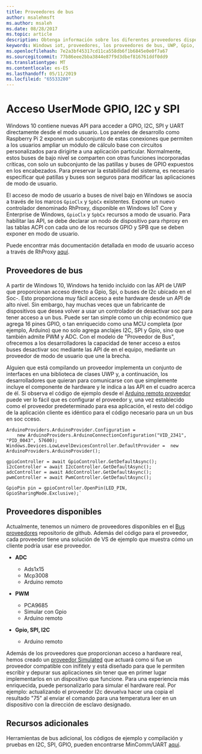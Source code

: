 ```yaml
---
title: Proveedores de bus
author: msalehmsft
ms.author: msaleh
ms.date: 08/28/2017
ms.topic: article
description: Obtenga información sobre los diferentes proveedores disponibles a través de Windows 10 IoT Core.
keywords: Windows iot, proveedores, los proveedores de bus, UWP, Gpio, Spi
ms.openlocfilehash: 7e2a3bf45317cd11ca558db6f1b6845e0e0f7a67
ms.sourcegitcommit: 77b86eee2bba3844e87f9d3dbef816761ddf0dd9
ms.translationtype: MT
ms.contentlocale: es-ES
ms.lasthandoff: 05/11/2019
ms.locfileid: "65533280"
---
```

# <a name="usermode-access-to-gpio-i2c-and-spi"></a>Acceso UserMode GPIO, I2C y SPI

Windows 10 contiene nuevas API para acceder a GPIO, I2C, SPI y UART directamente desde el modo usuario. Los paneles de desarrollo como Raspberry Pi 2 exponen un subconjunto de estas conexiones que permiten a los usuarios ampliar un módulo de cálculo base con circuitos personalizados para dirigirte a una aplicación particular. Normalmente, estos buses de bajo nivel se comparten con otras funciones incorporadas críticas, con solo un subconjunto de las patillas y buses de GPIO expuestos en los encabezados. Para preservar la estabilidad del sistema, es necesario especificar qué patillas y buses son seguros para modificar las aplicaciones de modo de usuario.

El acceso de modo de usuario a buses de nivel bajo en Windows se asocia a través de los marcos `GpioClx` y `SpbCx` existentes. Expone un nuevo controlador denominado RhProxy, disponible en Windows IoT Core y Enterprise de Windows, `GpioClx` y `SpbCx` recursos a modo de usuario. Para habilitar las API, se debe declarar un nodo de dispositivo para rhproxy en las tablas ACPI con cada uno de los recursos GPIO y SPB que se deben exponer en modo de usuario.

Puede encontrar más documentación detallada en modo de usuario acceso a través de RhProxy [aquí](https://docs.microsoft.com/en-us/windows/uwp/devices-sensors/enable-usermode-access).

## <a name="bus-providers"></a>Proveedores de bus

A partir de Windows 10, Windows ha tenido incluido con las API de UWP que proporcionan acceso directo a Gpio, Spi, o buses de I2c ubicado en el Soc-. Esto proporciona muy fácil acceso a este hardware desde un API de alto nivel. Sin embargo, hay muchas veces que un fabricante de dispositivos que desea volver a usar un controlador de desactivar soc para tener acceso a un bus. Puede ser tan simple como un chip económico que agrega 16 pines GPIO, o tan enriquecido como una MCU completa (por ejemplo, Arduino) que no solo agrega anclajes I2C, SPI y Gpio, sino que también admite PWM y ADC. Con el modelo de "Proveedor de Bus", ofrecemos a los desarrolladores la capacidad de tener acceso a estos buses desactivar soc mediante las API de en el equipo, mediante un proveedor de modo de usuario que une la brecha.

Alguien que está compilando un proveedor implementa un conjunto de interfaces en una biblioteca de clases UWP y, a continuación, los desarrolladores que quieran para comunicarse con que simplemente incluye el componente de hardware y le indica a las API en el cuadro acerca de él. Si observa el código de ejemplo desde el [Arduino remoto proveedor](https://github.com/ms-iot/BusProviders/tree/develop/Arduino) puede ver lo fácil que es configurar el proveedor y, una vez establecido como el proveedor predeterminado para esa aplicación, el resto del código de la aplicación cliente es idéntico para el código necesario para un un bus en soc cceso.


```
ArduinoProviders.ArduinoProvider.Configuration = 
    new ArduinoProviders.ArduinoConnectionConfiguration("VID_2341", "PID_0043", 57600);
Windows.Devices.LowLevelDevicesController.DefaultProvider =  new ArduinoProviders.ArduinoProvider();

gpioController = await GpioController.GetDefaultAsync();
i2cController = await I2cController.GetDefaultAsync();
adcController = await AdcController.GetDefaultAsync();
pwmController = await PwmController.GetDefaultAsync();

GpioPin pin = gpioController.OpenPin(LED_PIN, GpioSharingMode.Exclusive);`
```

## <a name="available-providers"></a>Proveedores disponibles

Actualmente, tenemos un número de proveedores disponibles en el [Bus proveedores](https://github.com/ms-iot/BusProviders) repositorio de github. Además del código para el proveedor, cada proveedor tiene una solución de VS de ejemplo que muestra cómo un cliente podría usar ese proveedor. 

- **ADC**
  - Ads1x15
  - Mcp3008
  - Arduino remoto

- **PWM**
  - PCA9685
  - Simular con Gpio
  - Arduino remoto
  
- **Gpio, SPI, I2C**
  - Arduino remoto

Además de los proveedores que proporcionan acceso a hardware real, hemos creado un [proveedor Simulated](https://github.com/ms-iot/BusProviders/tree/develop/SimulatedProvider) que actuará como si fue un proveedor compatible con inifitely y está diseñado para que le permiten escribir y depurar sus aplicaciones sin tener que en primer lugar implementarlos en un dispositivo que funcione. Para una experiencia más enriquecida, puede personalizarlo para simular el hardware real. Por ejemplo: actualizando el proveedor I2c devuelva hacer una copia el resultado "75" al enviar el comando para una temperatura leer en un dispositivo con la dirección de esclavo designado.

## <a name="additional-resources"></a>Recursos adicionales

Herramientas de bus adicional, los códigos de ejemplo y compilación y pruebas en I2C, SPI, GPIO, pueden encontrarse MinComm/UART [aquí](https://github.com/Microsoft/Windows-iotcore-samples/tree/develop/BusTools).

